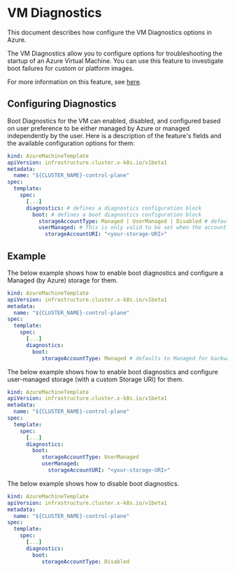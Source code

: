 # VM Diagnostics

This document describes how configure the VM Diagnostics options in Azure.

The VM Diagnostics allow you to configure options for troubleshooting the startup of an Azure Virtual Machine.
You can use this feature to investigate boot failures for custom or platform images.

For more information on this feature, see [here](https://learn.microsoft.com/azure/virtual-machines/boot-diagnostics#boot-diagnostics-view).

## Configuring Diagnostics

Boot Diagnostics for the VM can enabled, disabled, and configured based on user preference to be either managed by Azure or managed independently by the user.
Here is a description of the feature's fields and the available configuration options for them:
```yaml
kind: AzureMachineTemplate
apiVersion: infrastructure.cluster.x-k8s.io/v1beta1
metadata:
  name: "${CLUSTER_NAME}-control-plane"
spec:
  template:
    spec:
      [...]
      diagnostics: # defines a diagnostics configuration block
        boot: # defines a boot diagnostics configuration block
          storageAccountType: Managed | UserManaged | Disabled # defaults to Managed for backwards compatibility
          userManaged: # This is only valid to be set when the account type is UserManaged.
            storageAccountURI: "<your-storage-URI>"
```

## Example

The below example shows how to enable boot diagnostics and configure a Managed (by Azure) storage for them.

```yaml
kind: AzureMachineTemplate
apiVersion: infrastructure.cluster.x-k8s.io/v1beta1
metadata:
  name: "${CLUSTER_NAME}-control-plane"
spec:
  template:
    spec:
      [...]
      diagnostics:
        boot:
           storageAccountType: Managed # defaults to Managed for backwards compatibility
```

The below example shows how to enable boot diagnostics and configure user-managed storage (with a custom Storage URI) for them.
```yaml
kind: AzureMachineTemplate
apiVersion: infrastructure.cluster.x-k8s.io/v1beta1
metadata:
  name: "${CLUSTER_NAME}-control-plane"
spec:
  template:
    spec:
      [...]
      diagnostics:
        boot:
           storageAccountType: UserManaged
           userManaged:
             storageAccountURI: "<your-storage-URI>"
```

The below example shows how to disable boot diagnostics.
```yaml
kind: AzureMachineTemplate
apiVersion: infrastructure.cluster.x-k8s.io/v1beta1
metadata:
  name: "${CLUSTER_NAME}-control-plane"
spec:
  template:
    spec:
      [...]
      diagnostics:
        boot:
           storageAccountType: Disabled
```
